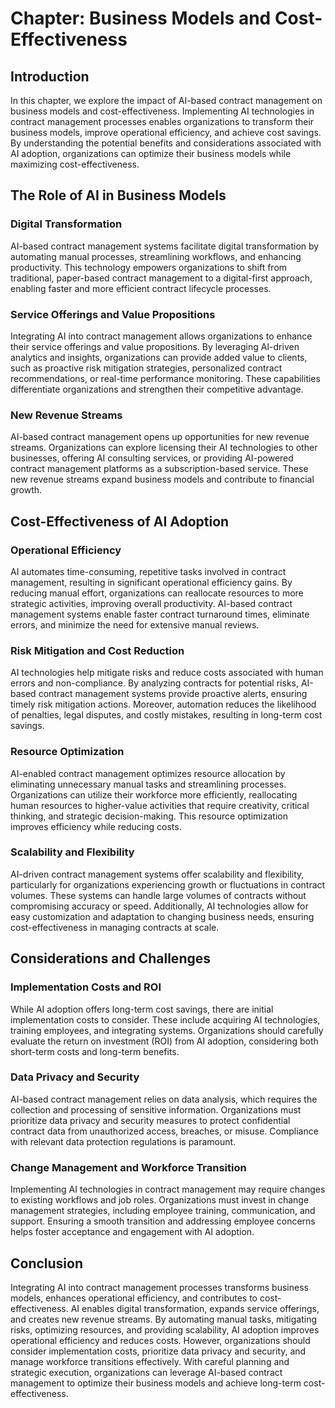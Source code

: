 Chapter: Business Models and Cost-Effectiveness
===============================================

Introduction
------------

In this chapter, we explore the impact of AI-based contract management on business models and cost-effectiveness. Implementing AI technologies in contract management processes enables organizations to transform their business models, improve operational efficiency, and achieve cost savings. By understanding the potential benefits and considerations associated with AI adoption, organizations can optimize their business models while maximizing cost-effectiveness.

The Role of AI in Business Models
---------------------------------

### Digital Transformation

AI-based contract management systems facilitate digital transformation by automating manual processes, streamlining workflows, and enhancing productivity. This technology empowers organizations to shift from traditional, paper-based contract management to a digital-first approach, enabling faster and more efficient contract lifecycle processes.

### Service Offerings and Value Propositions

Integrating AI into contract management allows organizations to enhance their service offerings and value propositions. By leveraging AI-driven analytics and insights, organizations can provide added value to clients, such as proactive risk mitigation strategies, personalized contract recommendations, or real-time performance monitoring. These capabilities differentiate organizations and strengthen their competitive advantage.

### New Revenue Streams

AI-based contract management opens up opportunities for new revenue streams. Organizations can explore licensing their AI technologies to other businesses, offering AI consulting services, or providing AI-powered contract management platforms as a subscription-based service. These new revenue streams expand business models and contribute to financial growth.

Cost-Effectiveness of AI Adoption
---------------------------------

### Operational Efficiency

AI automates time-consuming, repetitive tasks involved in contract management, resulting in significant operational efficiency gains. By reducing manual effort, organizations can reallocate resources to more strategic activities, improving overall productivity. AI-based contract management systems enable faster contract turnaround times, eliminate errors, and minimize the need for extensive manual reviews.

### Risk Mitigation and Cost Reduction

AI technologies help mitigate risks and reduce costs associated with human errors and non-compliance. By analyzing contracts for potential risks, AI-based contract management systems provide proactive alerts, ensuring timely risk mitigation actions. Moreover, automation reduces the likelihood of penalties, legal disputes, and costly mistakes, resulting in long-term cost savings.

### Resource Optimization

AI-enabled contract management optimizes resource allocation by eliminating unnecessary manual tasks and streamlining processes. Organizations can utilize their workforce more efficiently, reallocating human resources to higher-value activities that require creativity, critical thinking, and strategic decision-making. This resource optimization improves efficiency while reducing costs.

### Scalability and Flexibility

AI-driven contract management systems offer scalability and flexibility, particularly for organizations experiencing growth or fluctuations in contract volumes. These systems can handle large volumes of contracts without compromising accuracy or speed. Additionally, AI technologies allow for easy customization and adaptation to changing business needs, ensuring cost-effectiveness in managing contracts at scale.

Considerations and Challenges
-----------------------------

### Implementation Costs and ROI

While AI adoption offers long-term cost savings, there are initial implementation costs to consider. These include acquiring AI technologies, training employees, and integrating systems. Organizations should carefully evaluate the return on investment (ROI) from AI adoption, considering both short-term costs and long-term benefits.

### Data Privacy and Security

AI-based contract management relies on data analysis, which requires the collection and processing of sensitive information. Organizations must prioritize data privacy and security measures to protect confidential contract data from unauthorized access, breaches, or misuse. Compliance with relevant data protection regulations is paramount.

### Change Management and Workforce Transition

Implementing AI technologies in contract management may require changes to existing workflows and job roles. Organizations must invest in change management strategies, including employee training, communication, and support. Ensuring a smooth transition and addressing employee concerns helps foster acceptance and engagement with AI adoption.

Conclusion
----------

Integrating AI into contract management processes transforms business models, enhances operational efficiency, and contributes to cost-effectiveness. AI enables digital transformation, expands service offerings, and creates new revenue streams. By automating manual tasks, mitigating risks, optimizing resources, and providing scalability, AI adoption improves operational efficiency and reduces costs. However, organizations should consider implementation costs, prioritize data privacy and security, and manage workforce transitions effectively. With careful planning and strategic execution, organizations can leverage AI-based contract management to optimize their business models and achieve long-term cost-effectiveness.
